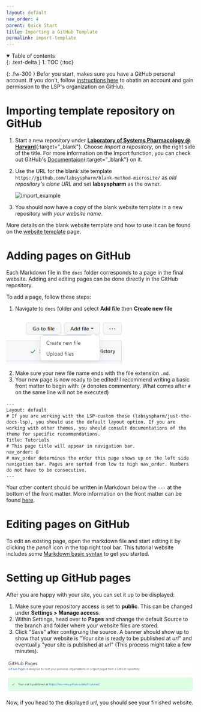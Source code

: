 ```yaml
---
layout: default
nav_order: 4
parent: Quick Start
title: Importing a GitHub Template
permalink: import-template
---
```

<details open markdown="block">
  <summary>
    Table of contents
  </summary>
  {: .text-delta }
1. TOC
{:toc}
</details>

{: .fw-300 }
Befor you start, makes sure you have a GitHub personal account. If you don't, follow [instructions here](../beforestart/before-start.md#github-account-setup) to obatin an account and gain permission to the LSP's organization on GitHub.

# Importing template repository on GitHub

1. Start a new repository under [**Laboratory of Systems Pharmacology @ Harvard**](https://github.com/labsyspharm){:target="_blank"}. Choose _Import a repository_, on the right side of the title. For more information on the Import function, you can check out GitHub's [Documentaion](https://docs.github.com/en/github/importing-your-projects-to-github/importing-source-code-to-github/importing-a-repository-with-github-importer){:target="_blank"} on it.
2. Use the URL for the blank site template `https://github.com/labsyspharm/blank-method-microsite/` as _old repository's clone URL_ and set **labsyspharm** as the owner.

    <img src="images/import-screenshot.PNG" alt="import_example" width="700"/>

3. You should now have a copy of the blank website template in a new repository with *your website name*. 

More details on the blank website template and how to use it can be found on the [website template](./website-template/) page.

# Adding pages on GitHub

Each Markdown file in the `docs` folder corresponds to a page in the final website. Adding and editing pages can be done directly in the GitHub repository. 

To add a page, follow these steps:

1. Navigate to `docs` folder and select **Add file** then **Create new file**

![screenshot of adding a page](../assets/images/add-page.png)

2. Make sure your new file name ends with the file extension `.md`. 
3. Your new page is now ready to be edited! I recommend writing a basic front matter to begin with: (`#` denotes commentary. What comes after `#` on the same line will not be executed)

```
---
Layout: default
# If you are working with the LSP-custom these (labsyspharm/just-the-docs-lsp), you should use the default layout option. If you are working with other themes, you should consult documentations of the theme for specific recommendations.
Title: Tutorials
# This page title will appear in navigation bar.
nav_order: 8
# nav_order determines the order this page shows up on the left side navigation bar. Pages are sorted from low to high nav_order. Numbers do not have to be consecutive.
---
```
Your other content should be written in Markdown below the `---` at the bottom of the front matter. More information on the front matter can be found [here](./yaml).

# Editing pages on GitHub

To edit an existing page, open the markdown file and start editing it by clicking the _pencil_ icon in the top right tool bar. This tutorial website includes some [Markdown basic syntax](./markdown-basic) to get you started.

# Setting up GitHub pages

After you are happy with your site, you can set it up to be displayed:
1. Make sure your repository access is set to **public**. This can be changed under **Settings > Manage access**.
2. Within Settings, head over to **Pages** and change the default Source to the branch and folder where your website files are stored.
3. Click "Save" after configruing the source. A banner should show up to show that your website is "Your site is ready to be published at *url*" and eventually "your site is published at *url*" (This process might take a few minutes).

![screenshot of banner](../images/ghpages-setup.jpg)

Now, if you head to the displayed *url*, you should see your finished website. 
